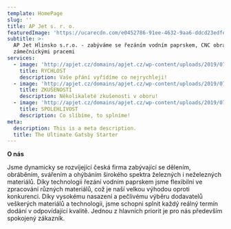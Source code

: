 ```yaml
---
template: HomePage
slug: ''
title: AP Jet s. r. o.
featuredImage: 'https://ucarecdn.com/e0452786-91ee-4632-9aa6-ddcd23edfe61/'
subtitle: >-
  AP Jet Hlinsko s.r.o. - zabýváme se řezáním vodním paprskem, CNC obráběním a
  zámečnickými pracemi
services: 
  - image: 'http://apjet.cz/domains/apjet.cz/wp-content/uploads/2019/07/raketa_Kreslic%C3%AD-pl%C3%A1tno-1-1.png'
    title: RYCHLOST
    description: Vaše přání vyřídíme co nejrychleji!
  - image: 'http://apjet.cz/domains/apjet.cz/wp-content/uploads/2019/07/zkusenosti-02-02.png'
    title: ZKUŠENOSTI
    description: Několikaleté zkušenosti v oboru!
  - image: 'http://apjet.cz/domains/apjet.cz/wp-content/uploads/2019/07/zodpovednost-03-03.png'
    title: SPOLEHLIVOST
    description: Co slíbíme, to splníme!
meta:
  description: This is a meta description.
  title: The Ultimate Gatsby Starter
---
```

**O nás**

Jsme dynamicky se rozvíjející česká firma zabývající se dělením, obráběním, svářením a ohýbáním širokého spektra železných i neželezných materiálů. Díky technologii řezání vodním paprskem jsme flexibilní ve zpracování různých materiálů, což je naší velkou výhodou oproti konkurenci. Díky vysokému nasazení a pečlivému výběru dodavatelů veškerých materiálů a technologii, jsme schopni splnit každý reálný termín dodání v odpovídající kvalitě. Jednou z hlavních priorit je pro nás především spokojený zákazník.


